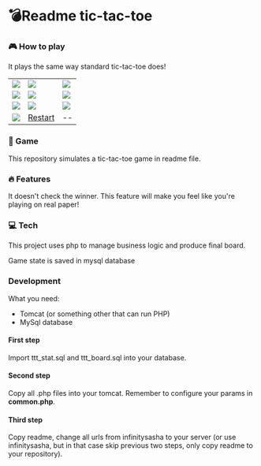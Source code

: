 # :bomb:Readme tic-tac-toe

### :video_game: How to play
It plays the same way standard tic-tac-toe does!

<table>
      <tr>
        <td>
          <a href="http://infinitysasha.altervista.org/tic-tac-toe/index.php?x=1&y=1&action=move">
            <img src="http://infinitysasha.altervista.org/tic-tac-toe/index.php?x=1&y=1&action=view">
          </a>
        </td>
        <td>
          <a href="http://infinitysasha.altervista.org/tic-tac-toe/index.php?x=2&y=1&action=move">
            <img src="http://infinitysasha.altervista.org/tic-tac-toe/index.php?x=2&y=1&action=view">
          </a>
        </td>
        <td>
          <a href="http://infinitysasha.altervista.org/tic-tac-toe/index.php?x=3&y=1&action=move">
            <img src="http://infinitysasha.altervista.org/tic-tac-toe/index.php?x=3&y=1&action=view">
          </a>
        </td>
      </tr>
      <tr>
        <td>
          <a href="http://infinitysasha.altervista.org/tic-tac-toe/index.php?x=1&y=2&action=move">
            <img src="http://infinitysasha.altervista.org/tic-tac-toe/index.php?x=1&y=2&action=view">
          </a>
        </td>
        <td>
          <a href="http://infinitysasha.altervista.org/tic-tac-toe/index.php?x=2&y=2&action=move">
            <img src="http://infinitysasha.altervista.org/tic-tac-toe/index.php?x=2&y=2&action=view">
          </a>
        </td>
        <td>
          <a href="http://infinitysasha.altervista.org/tic-tac-toe/index.php?x=3&y=2&action=move">
            <img src="http://infinitysasha.altervista.org/tic-tac-toe/index.php?x=3&y=2&action=view">
          </a>
        </td>
      </tr>
      <tr>
        <td>
          <a href="http://infinitysasha.altervista.org/tic-tac-toe/index.php?x=1&y=3&action=move">
            <img src="http://infinitysasha.altervista.org/tic-tac-toe/index.php?x=1&y=3&action=view">
          </a>
        </td>
        <td>
          <a href="http://infinitysasha.altervista.org/tic-tac-toe/index.php?x=2&y=3&action=move">
            <img src="http://infinitysasha.altervista.org/tic-tac-toe/index.php?x=2&y=3&action=view">
          </a>
        </td>
        <td>
          <a href="http://infinitysasha.altervista.org/tic-tac-toe/index.php?x=3&y=3&action=move">
            <img src="http://infinitysasha.altervista.org/tic-tac-toe/index.php?x=3&y=3&action=view">
          </a>
        </td>
      </tr>
      <tr>
        <td>
          <img src="http://infinitysasha.altervista.org/tic-tac-toe/utils.php?action=currentPlayer">
        </td>
        <td>
          <a href="http://infinitysasha.altervista.org/tic-tac-toe/index.php?action=restart">
            Restart
          </a>
        </td>
        <td>
           --
        </td>
      </tr>
    </table>


### :space_invader: Game
This repository simulates a tic-tac-toe game in readme file.

### :fire: Features
It doesn't check the winner. This feature will make you feel like you're playing on real paper!

### :computer: Tech
This project uses php to manage business logic and produce final board.

Game state is saved in mysql database

### Development
What you need:
- Tomcat (or something other that can run PHP)
- MySql database

#### First step
Import ttt_stat.sql and ttt_board.sql into your database.

#### Second step
Copy all .php files into your tomcat. Remember to configure your params in **common.php**.

#### Third step
Copy readme, change all urls from infinitysasha to your server (or use infinitysasha, but in that case skip previous two steps, only copy readme to your repository).
